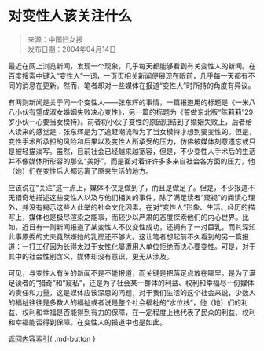 <!-- https://data.transzh.org/backup/对变性人该关注什么.pdf -->

# 对变性人该关注什么

> 来源：中国妇女报  
> 发布日期：2004年04月14日

最近在网上浏览新闻，发现一个现象，几乎每天都能够看到有关变性人的新闻。在百度搜索中键入“变性人”一词，一页页相关新闻便展现在眼前，几乎每一天都有不同的消息在更新。然而，笔者却对一些媒体在报道“变性人”时所持的角度有异议。

有两则新闻是关于同一个变性人——张东辉的事情，一篇报道用的标题是《一米八八小伙有望成淑女婚姻失败决心变性》，另一篇的标题为《誓做东北版“陈莉莉”29岁小伙一心要当女模特》。前者将小伙子变性的原因归结到了婚姻失败上，后者给人读来的感觉是：张东辉是为了追赶潮流和为了当女模特才想到要变性的。但是，变性手术所承担的风险和后果以及变性人所承受的压力，仿佛被媒体刻意遗忘或只是被轻描淡写。虽然，目前社会已经越来越宽容，但是，不少变性人手术后的生活并不像媒体所形容的那么“美好”，而是面对着许许多多来自社会各方面的压力，他（她）们在变性后大都远离了原来生活的地方。

应该说在“关注”这一点上，媒体不仅是做到了，而且是做足了。但是，不少报道不无猎奇地描述这些变性人以及与他们相关的事件，除了满足读者“窥视”的阅读心理外，并没有揭示这些人此举的社会文化因素。在对“变性人”形象、生活、经历的描写上，媒体也是极尽渲染之能事，而较少以严肃的态度探索他们的内心世界。比如，近日有一则新闻报道了某变性人不仅变性成功，还拥有了一对巨乳，而其深知此事原委的丈夫竟然嫌她的乳房还不够大。这让笔者想起前不久看到的另一篇报道：一打工仔因为长得太过于女性化屡遭用人单位拒绝而决心要变性。可是，对于其中的社会性别含义，媒体却没有意识，更无从涉及。

可见，与变性人有关的新闻不是不能报道，而关键是把落足点放在哪里。是为了满足读者的“猎奇”和“窥私”，还是为了社会某一群体的利益、权利和幸福尽一份媒体的责任和力量，这是媒体应该深思的问题，对于我们生活的这个社会来说，少数人的福祉往往是多数人的福祉或者说是整个社会福祉的“水位线”，他（她）们的利益、权利和幸福是否能得到有力的保障，在一定程度上也代表了民众的利益、权利和幸福能否得到保障。在变性人的报道中也是如此。

[返回内容索引](../comment/index.md){ .md-button }
